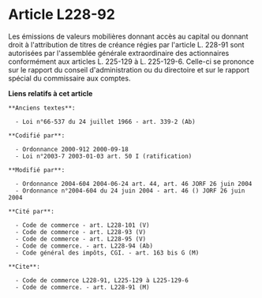 # Article L228-92

Les émissions de valeurs mobilières donnant accès au capital ou donnant droit à l'attribution de titres de créance régies par
l'article L. 228-91 sont autorisées par l'assemblée générale extraordinaire des actionnaires conformément aux articles L.
225-129 à L. 225-129-6. Celle-ci se prononce sur le rapport du conseil d'administration ou du directoire et sur le rapport
spécial du commissaire aux comptes.

**Liens relatifs à cet article**

	**Anciens textes**:

	  - Loi n°66-537 du 24 juillet 1966 - art. 339-2 (Ab)

	**Codifié par**:

	  - Ordonnance 2000-912 2000-09-18
	  - Loi n°2003-7 2003-01-03 art. 50 I (ratification)

	**Modifié par**:

	  - Ordonnance 2004-604 2004-06-24 art. 44, art. 46 JORF 26 juin 2004
	  - Ordonnance n°2004-604 du 24 juin 2004 - art. 46 () JORF 26 juin 2004

	**Cité par**:

	  - Code de commerce - art. L228-101 (V)
	  - Code de commerce - art. L228-93 (V)
	  - Code de commerce - art. L228-95 (V)
	  - Code de commerce. - art. L228-94 (Ab)
	  - Code général des impôts, CGI. - art. 163 bis G (M)

	**Cite**:

	  - Code de commerce L228-91, L225-129 à L225-129-6
	  - Code de commerce. - art. L228-91 (M)
